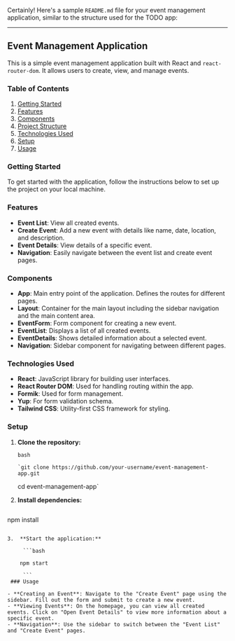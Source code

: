 Certainly! Here's a sample `README.md` file for your event management application, similar to the structure used for the TODO app:

---

## Event Management Application

This is a simple event management application built with React and `react-router-dom`. It allows users to create, view, and manage events.

### Table of Contents

1.  [Getting Started](#getting-started)
2.  [Features](#features)
3.  [Components](#components)
4.  [Project Structure](#project-structure)
5.  [Technologies Used](#technologies-used)
6.  [Setup](#setup)
7.  [Usage](#usage)


### Getting Started

To get started with the application, follow the instructions below to set up the project on your local machine.

### Features

- **Event List**: View all created events.
- **Create Event**: Add a new event with details like name, date, location, and description.
- **Event Details**: View details of a specific event.
- **Navigation**: Easily navigate between the event list and create event pages.

### Components

- **App**: Main entry point of the application. Defines the routes for different pages.
- **Layout**: Container for the main layout including the sidebar navigation and the main content area.
- **EventForm**: Form component for creating a new event.
- **EventList**: Displays a list of all created events.
- **EventDetails**: Shows detailed information about a selected event.
- **Navigation**: Sidebar component for navigating between different pages.

### Technologies Used

- **React**: JavaScript library for building user interfaces.
- **React Router DOM**: Used for handling routing within the app.
- **Formik**: Used for form management.
- **Yup**: For form validation schema.
- **Tailwind CSS**: Utility-first CSS framework for styling.

### Setup

1.  **Clone the repository:**

        bash

        `git clone https://github.com/your-username/event-management-app.git

    cd event-management-app`

2.  **Install dependencies:**

    ```bash
   npm install
   ```

3.  **Start the application:**

     ```bash

    npm start

     ```
    ### Usage

- **Creating an Event**: Navigate to the "Create Event" page using the sidebar. Fill out the form and submit to create a new event.
- **Viewing Events**: On the homepage, you can view all created events. Click on "Open Event Details" to view more information about a specific event.
- **Navigation**: Use the sidebar to switch between the "Event List" and "Create Event" pages.
